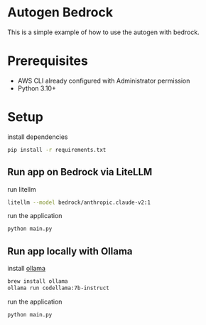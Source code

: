 # Autogen Bedrock

This is a simple example of how to use the autogen with bedrock.

# Prerequisites

- AWS CLI already configured with Administrator permission
- Python 3.10+

# Setup

install dependencies

```bash
pip install -r requirements.txt
```

## Run app on Bedrock via LiteLLM

run litellm

```bash
litellm --model bedrock/anthropic.claude-v2:1
```

run the application

```bash
python main.py
```

## Run app locally with Ollama

install [ollama](https://ollama.com)

```bash
brew install ollama
ollama run codellama:7b-instruct
```

run the application

```bash
python main.py
```
